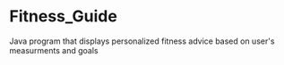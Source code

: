 # Fitness_Guide
Java program that displays personalized fitness advice based on user's measurments and goals
